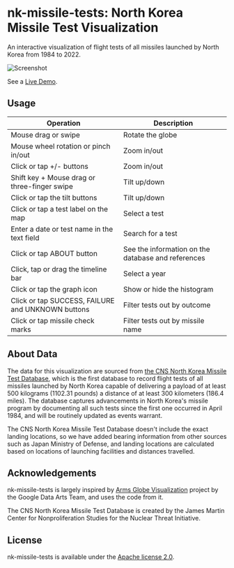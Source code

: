 # nk-missile-tests: North Korea Missile Test Visualization

An interactive visualization of flight tests of all missiles launched by North Korea from 1984 to 2022.

![Screenshot](https://nagix.github.io/nk-missile-tests/images/screenshot.jpg)

See a [Live Demo](https://nagix.github.io/nk-missile-tests).

## Usage

Operation | Description
--- | ---
Mouse drag or swipe | Rotate the globe
Mouse wheel rotation or pinch in/out | Zoom in/out
Click or tap +/- buttons | Zoom in/out
Shift key + Mouse drag or three-finger swipe | Tilt up/down
Click or tap the tilt buttons | Tilt up/down
Click or tap a test label on the map | Select a test
Enter a date or test name in the text field | Search for a test
Click or tap ABOUT button | See the information on the database and references
Click, tap or drag the timeline bar | Select a year
Click or tap the graph icon | Show or hide the histogram
Click or tap SUCCESS, FAILURE and UNKNOWN buttons | Filter tests out by outcome
Click or tap missile check marks | Filter tests out by missile name

## About Data

The data for this visualization are sourced from [the CNS North Korea Missile Test Database](http://www.nti.org/analysis/articles/cns-north-korea-missile-test-database/), which is the first database to record flight tests of all missiles launched by North Korea capable of delivering a payload of at least 500 kilograms (1102.31 pounds) a distance of at least 300 kilometers (186.4 miles). The database captures advancements in North Korea's missile program by documenting all such tests since the first one occurred in April 1984, and will be routinely updated as events warrant.

The CNS North Korea Missile Test Database doesn't include the exact landing locations, so we have added bearing information from other sources such as Japan Ministry of Defense, and landing locations are calculated based on locations of launching facilities and distances travelled.

## Acknowledgements

nk-missile-tests is largely inspired by [Arms Globe Visualization](https://github.com/dataarts/armsglobe) project by the Google Data Arts Team, and uses the code from it.

The CNS North Korea Missile Test Database is created by the James Martin Center for Nonproliferation Studies for the Nuclear Threat Initiative.

## License

nk-missile-tests is available under the [Apache license 2.0](opensource.org/licenses/Apache-2.0).
